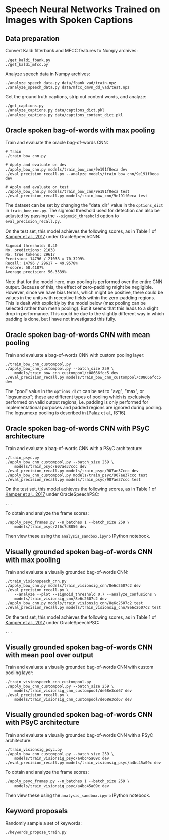 Speech Neural Networks Trained on Images with Spoken Captions
=============================================================

Data preparation
----------------
Convert Kaldi filterbank and MFCC features to Numpy archives:

    ./get_kaldi_fbank.py
    ./get_kaldi_mfcc.py

Analyze speech data in Numpy archives:

    ./analyze_speech_data.py data/fbank_vad/train.npz
    ./analyze_speech_data.py data/mfcc_cmvn_dd_vad/test.npz

Get the ground truth captions, strip out content words, and analyze:

    ./get_captions.py
    ./analyze_captions.py data/captions_dict.pkl
    ./analyze_captions.py data/captions_content_dict.pkl


Oracle spoken bag-of-words with max pooling
-------------------------------------------
Train and evaluate the oracle bag-of-words CNN:

    # Train
    ./train_bow_cnn.py

    # Apply and evaluate on dev
    ./apply_bow_cnn.py models/train_bow_cnn/9e191f0eca dev
    ./eval_precision_recall.py --analyze models/train_bow_cnn/9e191f0eca dev

    # Apply and evaluate on test
    ./apply_bow_cnn.py models/train_bow_cnn/9e191f0eca test
    ./eval_precision_recall.py models/train_bow_cnn/9e191f0eca test

The dataset can be set by changing the "data_dir" value in the `options_dict`
in `train_bow_cnn.py`. The sigmoid threshold used for detection can also be
adjusted by passing the `--sigmoid_threshold` option to
`eval_precision_recall.py`.

On the test set, this model achieves the following scores, as in Table 1 of
[Kamper et al., 2017](https://arxiv.org/abs/1703.08136) under OracleSpeechCNN:

    Sigmoid threshold: 0.40
    No. predictions: 21038
    No. true tokens: 29617
    Precision: 14796 / 21038 = 70.3299%
    Recall: 14796 / 29617 = 49.9578%
    F-score: 58.4187%
    Average precision: 56.3539%

Note that for the model here, max pooling is performed over the entire CNN
output. Because of this, the effect of zero-padding might be negligible.
However, since we have bias terms, which might be positive, there could be
values in the units with receptive fields within the zero-padding regions. This
is dealt with explicitly by the model below (max pooling can be selected rather
than mean pooling). But it seems that this leads to a slight drop in
performance. This could be due to the slightly different way in which padding
is done, but I have not investigated this fully.


Oracle spoken bag-of-words CNN with mean pooling
------------------------------------------------
Train and evaluate a bag-of-words CNN with custom pooling layer:

    ./train_bow_cnn_custompool.py
    ./apply_bow_cnn_custompool.py --batch_size 259 \
        models/train_bow_cnn_custompool/c08666fcc5 dev
    ./eval_precision_recall.py models/train_bow_cnn_custompool/c08666fcc5 dev

The "pool" value in the `options_dict` can be set to "avg", "max", or
"logsumexp"; these are different types of pooling which is exclusively
performed on valid output regions, i.e. padding is only performed for
implementational purposes and padded regions are ignored during pooling. The
logsumexp pooling is described in [Palaz et al., IS'16].


Oracle spoken bag-of-words CNN with PSyC architecture
-----------------------------------------------------
Train and evaluate a bag-of-words CNN with a PSyC architecture:

    ./train_psyc.py
    ./apply_bow_cnn_custompool.py --batch_size 259 \
        models/train_psyc/907ae37ccc dev
    ./eval_precision_recall.py models/train_psyc/907ae37ccc dev
    ./apply_bow_cnn_custompool.py models/train_psyc/907ae37ccc test
    ./eval_precision_recall.py models/train_psyc/907ae37ccc test

On the test set, this model achieves the following scores, as in Table 1 of
[Kamper et al., 2017](https://arxiv.org/abs/1703.08136) under OracleSpeechPSC:

    ...

To obtain and analyze the frame scores:

    ./apply_psyc_frames.py --n_batches 1 --batch_size 259 \
        models/train_psyc/2f6c7d8856 dev

Then view these using the `analysis_sandbox.ipynb` IPython notebook.


Visually grounded spoken bag-of-words CNN with max pooling
----------------------------------------------------------
Train and evaluate a visually grounded bag-of-words CNN:

    ./train_visionspeech_cnn.py
    ./apply_bow_cnn.py models/train_visionsig_cnn/8e6c2607c2 dev
    ./eval_precision_recall.py \
        --analyze --plot --sigmoid_threshold 0.7 --analyze_confusions \
        models/train_visionsig_cnn/8e6c2607c2 dev
    ./apply_bow_cnn.py models/train_visionsig_cnn/8e6c2607c2 test
    ./eval_precision_recall.py models/train_visionsig_cnn/8e6c2607c2 test

On the test set, this model achieves the following scores, as in Table 1 of
[Kamper et al., 2017](https://arxiv.org/abs/1703.08136) under OracleSpeechPSC:

    ...


Visually grounded spoken bag-of-words CNN with mean pool over output
--------------------------------------------------------------------
Train and evaluate a visually grounded bag-of-words CNN with custom pooling
layer:

    ./train_visionspeech_cnn_custompool.py
    ./apply_bow_cnn_custompool.py --batch_size 259 \
        models/train_visionsig_cnn_custompool/de68e3cd67 dev
    ./eval_precision_recall.py \
        models/train_visionsig_cnn_custompool/de68e3cd67 dev


Visually grounded spoken bag-of-words CNN with PSyC architecture
----------------------------------------------------------------
Train and evaluate a visually grounded bag-of-words CNN with a PSyC
architecture:

    ./train_visionsig_psyc.py
    ./apply_bow_cnn_custompool.py --batch_size 259 \
        models/train_visionsig_psyc/a4bc45a09c dev
    ./eval_precision_recall.py models/train_visionsig_psyc/a4bc45a09c dev

To obtain and analyze the frame scores:

    ./apply_psyc_frames.py --n_batches 1 --batch_size 259 \
        models/train_visionsig_psyc/a4bc45a09c dev

Then view these using the `analysis_sandbox.ipynb` IPython notebook.


Keyword proposals
-----------------
Randomly sample a set of keywords:

    ./keywords_propose_train.py

